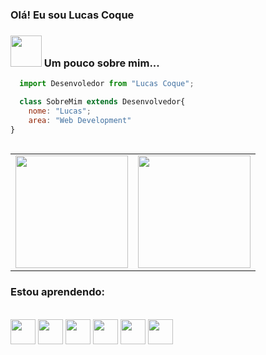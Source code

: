 ### Olá! Eu sou Lucas Coque
### <img src="https://stylishthemes.github.io/GitHub-Dark/images/octocat-spinner-smil.min.svg" width="50"> Um pouco  sobre mim...
```js
  import Desenvoledor from "Lucas Coque";

  class SobreMim extends Desenvolvedor{
    nome: "Lucas";
    area: "Web Development"
}
  
```
<table>
  <div>
    <td>
      <img height="180em" src="https://github-readme-stats.vercel.app/api?username=LucasCoque&theme=tokyonight&show_icons=true&hide_border=true&count_private=true"/>  
    </td>
    <td>
       <img height="180em" widght="180" src="https://github-readme-stats.vercel.app/api/top-langs/?username=LucasCoque&langs_count=10&theme=tokyonight&show_icons=true&hide_border=true&layout=compact"/>
    </td>
   
  </div>
</table>

### Estou aprendendo:
<div style="display: inline_block"><br>

  <img alingn=center height="40" widght="30" src="https://cdn.jsdelivr.net/gh/devicons/devicon@latest/icons/git/git-original.svg" />
  <img alingn=center height="40" widght="30" src="https://cdn.jsdelivr.net/gh/devicons/devicon@latest/icons/html5/html5-original.svg" />
  <img alingn=center height="40" widght="30" src="https://cdn.jsdelivr.net/gh/devicons/devicon@latest/icons/css3/css3-original.svg" />
  <img alingn=center height="40" widght="30" src="https://cdn.jsdelivr.net/gh/devicons/devicon@latest/icons/javascript/javascript-original.svg" />                
  <img alingn=center height="40" widght="30" src="https://cdn.jsdelivr.net/gh/devicons/devicon@latest/icons/csharp/csharp-original.svg" />
  <img alingn=center height="40" widght="30" src="https://cdn.jsdelivr.net/gh/devicons/devicon@latest/icons/java/java-original.svg" />


</div><br>
  
